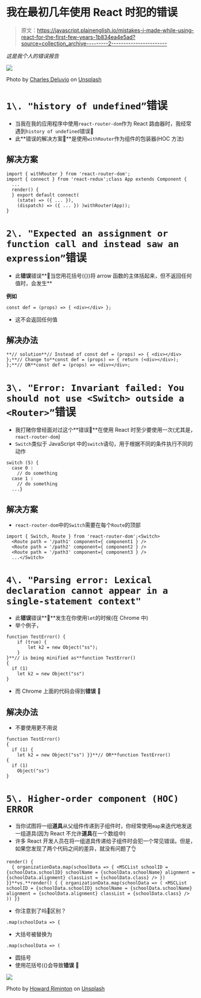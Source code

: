 # 我在最初几年使用 React 时犯的错误

> 原文：<https://javascript.plainenglish.io/mistakes-i-made-while-using-react-for-the-first-few-years-1b834ea4e5ad?source=collection_archive---------2----------------------->

*这是我个人的错误报告*

![](img/fe08af790df4346981bd83ced75dbadc.png)

Photo by [Charles Deluvio](https://unsplash.com/@charlesdeluvio?utm_source=medium&utm_medium=referral) on [Unsplash](https://unsplash.com?utm_source=medium&utm_medium=referral)

# `1\. "history of undefined”`错误

*   当我在我的应用程序中使用`react-router-dom`作为 React 路由器时，我经常遇到`history of undefined`错误👊
*   此**错误的解决方案👊**是使用`withRouter`作为组件的包装器(HOC 方法)

## **解决方案**

```
import { withRouter } from 'react-router-dom';
import { connect } from 'react-redux';class App extends Component {
  ...
  render() {
  } export default connect(
    (state) => ({ ... }),
    (dispatch) => ({ ... }) )withRouter(App));
}
```

# `2\. "Expected an assignment or function call and instead saw an expression”`错误

*   此**错误**错误**👊当您用花括号({})将 arrow 函数的主体括起来，但不返回任何值时，会发生**

**例如**

```
const def = (props) => { <div></div> };
```

*   这不会返回任何值

## 解决办法

```
**// solution**// Instead of const def = (props) => { <div></div> };**// Change to**const def = (props) => { return (<div></div>); };**// OR**const def = (props) => <div></div>;
```

# `3\. "Error: Invariant failed: You should not use <Switch> outside a <Router>”`错误

*   我打赌你曾经面对过这个**错误👊**在使用 React 时至少要使用一次(尤其是，`react-router-dom`)
*   `Switch`类似于 JavaScript 中的`switch`语句，用于根据不同的条件执行不同的动作

```
switch (5) {
  case 0 :
    // do something
  case 1 :
    // do something
  ...}
```

## **解决方案**

*   `react-router-dom`中的`Switch`需要在每个`Route`的顶部

```
import { Switch, Route } from 'react-router-dom';<Switch>
  <Route path = '/path1' component={ component1 } />
  <Route path = '/path2' component={ component2 } />
  <Route path = '/path3' component={ component3 } />
  ...</Switch>
```

# `4\. "Parsing error: Lexical declaration cannot appear in a single-statement context"`

*   此**错误**错误**👊**发生在你使用`let`的时候(在 Chrome 中)
*   举个例子，

```
function TestError() {
    if (true) {
        let k2 = new Object("ss");
    }
}**// is being minified as**function TestError()
{
  if (1)
    let k2 = new Object("ss")
}
```

*   而 Chrome 上面的代码会得到**错误** **👊**

## 解决办法

*   不要使用更不用说

```
function TestError()
{
  if (1) {
    let k2 = new Object("ss") }}**// OR**function TestError()
{
  if (1)
    Object("ss")
}
```

# `5\. Higher-order component (HOC) ERROR`

*   当你试图将一组**道具**从父组件传递到子组件时，你经常使用`map`来迭代地发送一组道具(因为 React 不允许**道具**在一个数组中)
*   许多 React 开发人员在将一组道具传递给子组件时会犯一个常见错误。但是，如果您发现了两个代码之间的差异，就没有问题了👌

```
render() {
  { organizationData.map(schoolData => { <MSCList schoolID = {schoolData.schoolID} schoolName = {schoolData.schoolName} alignment = {schoolData.alignment} classList = {schoolData.class} /> }) }}**vs.**render() { { organizationData.map(schoolData => ( <MSCList schoolID = {schoolData.schoolID} schoolName = {schoolData.schoolName} alignment = {schoolData.alignment} classList = {schoolData.class} /> )) }}
```

*   你注意到了吗👀区别？

```
.map(schoolData => { 
```

*   大括号被替换为

```
.map(schoolData => (
```

*   圆括号
*   使用花括号({)会导致**错误** **👊**

![](img/de7fbdf61a9d3826b7ce5f8f8b606e65.png)

Photo by [Howard Riminton](https://unsplash.com/@howier?utm_source=medium&utm_medium=referral) on [Unsplash](https://unsplash.com?utm_source=medium&utm_medium=referral)